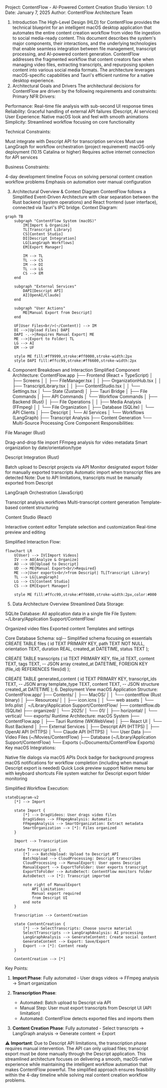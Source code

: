 
Project: ContentFlow - AI-Powered Content Creation Studio
Version: 1.0
Date: January 7, 2025
Author: ContentFlow Architecture Team
1. Introduction
The High-Level Design (HLD) for ContentFlow provides the technical blueprint for an intelligent macOS desktop application that automates the entire content creation workflow from video file ingestion to social media-ready content. This document describes the system's major components, their interactions, and the underlying technologies that enable seamless integration between file management, transcript processing, and AI-powered content generation.
ContentFlow addresses the fragmented workflow that content creators face when managing video files, extracting transcripts, and repurposing spoken content into various social media formats. The architecture leverages macOS-specific capabilities and Tauri's efficient runtime for a native desktop experience.
2. Architectural Goals and Drivers
The architectural decisions for ContentFlow are driven by the following requirements and constraints:
Primary NFR Drivers:

Performance: Real-time file analysis with sub-second UI response times
Reliability: Graceful handling of external API failures (Descript, AI services)
User Experience: Native macOS look and feel with smooth animations
Simplicity: Streamlined workflow focusing on core functionality

Technical Constraints:

Must integrate with Descript API for transcription services
Must use LangGraph for workflow orchestration (project requirement)
macOS-only deployment (10.15 Catalina or higher)
Requires active internet connection for API services

Business Constraints:

4-day development timeline
Focus on solving personal content creation workflow problems
Emphasis on automation over manual configuration

3. Architectural Overview & Context Diagram
ContentFlow follows a Simplified Event-Driven Architecture with clear separation between the Rust backend (system operations) and React frontend (user interface), connected via Tauri's IPC bridge.
Context Diagram:

```mermaid
graph TB
    subgraph "ContentFlow System (macOS)"
        IM[Import & Organize]
        TL[Transcript Library]
        CS[Content Studio]
        DI[Descript Integration]
        LG[LangGraph Workflows]
        EM[Export Manager]
        
        IM --> TL
        TL --> CS
        IM --> DI
        TL --> LG
        CS --> EM
    end
    
    subgraph "External Services"
        DAPI[Descript API]
        AI[OpenAI/Claude]
    end
    
    subgraph "User Actions"
        ME[Manual Export from Descript]
    end
    
    UF[User Files<br/>(~/Content)] --> IM
    DI -->|Upload Files| DAPI
    DAPI -.->|Requires Manual Export| ME
    ME -->|Export to Folder| TL
    LG --> AI
    EM --> UF
    
    style ME fill:#ff9999,stroke:#ff0000,stroke-width:2px
    style DAPI fill:#ffcc99,stroke:#ff6600,stroke-width:2px
```
4. Component Breakdown and Interaction
Simplified Component Architecture:
ContentFlow.app
├── Frontend (React + TypeScript)
│   ├── Screens
│   │   ├── FileManager.tsx
│   │   ├── OrganizationHub.tsx
│   │   ├── TranscriptLibrary.tsx
│   │   ├── ContentStudio.tsx
│   │   └── Settings.tsx
│   └── State (Zustand)
│
├── Tauri Bridge
│   ├── File Commands
│   ├── API Commands
│   └── Workflow Commands
│
├── Backend (Rust)
│   ├── File Operations
│   │   ├── Media Analysis (FFmpeg)
│   │   └── File Organization
│   ├── Database (SQLite)
│   └── API Clients
│       ├── Descript
│       └── AI Services
│
└── Workflows (LangGraph)
    ├── Transcript Analysis
    ├── Content Generation
    └── Multi-Source Processing
Core Component Responsibilities:

File Manager (Rust)

Drag-and-drop file import
FFmpeg analysis for video metadata
Smart organization by date/orientation/type


Descript Integration (Rust)

Batch upload to Descript projects via API
Monitor designated export folder for manually exported transcripts
Automatic import when transcript files are detected
Note: Due to API limitations, transcripts must be manually exported from Descript


LangGraph Orchestration (JavaScript)

Transcript analysis workflows
Multi-transcript content generation
Template-based content structuring


Content Studio (React)

Interactive content editor
Template selection and customization
Real-time preview and editing



Simplified Interaction Flow:

```mermaid
flowchart LR
    U[User] --> IV[Import Videos]
    IV --> AO[Analyze & Organize]
    AO --> UD[Upload to Descript]
    UD --> ME{Manual Export<br/>Required}
    ME -->|User exports<br/>from Descript| TL[Transcript Library]
    TL --> LG[LangGraph]
    LG --> CS[Content Studio]
    CS --> EM[Export Manager]
    
    style ME fill:#ffcc99,stroke:#ff6600,stroke-width:2px,color:#000
```
5. Data Architecture Overview
Streamlined Data Storage:

SQLite Database: All application data in a single file
File System: ~/Library/Application Support/ContentFlow/

Organized video files
Exported content
Templates and settings



Core Database Schema:
sql-- Simplified schema focusing on essentials
CREATE TABLE files (
    id TEXT PRIMARY KEY,
    path TEXT NOT NULL,
    orientation TEXT,
    duration REAL,
    created_at DATETIME,
    status TEXT
);

CREATE TABLE transcripts (
    id TEXT PRIMARY KEY,
    file_id TEXT,
    content TEXT,
    tags TEXT, -- JSON array
    created_at DATETIME,
    FOREIGN KEY (file_id) REFERENCES files(id)
);

CREATE TABLE generated_content (
    id TEXT PRIMARY KEY,
    transcript_ids TEXT, -- JSON array
    template_type TEXT,
    content TEXT, -- JSON structure
    created_at DATETIME
);
6. Deployment View
macOS Application Structure:
ContentFlow.app/
├── Contents/
│   ├── MacOS/
│   │   └── contentflow (Rust binary)
│   ├── Resources/
│   │   ├── icon.icns
│   │   └── web assets
│   └── Info.plist
│
~/Library/Application Support/ContentFlow/
├── contentflow.db (SQLite)
├── organized/
│   └── 2025/
│       └── 01/
│           ├── horizontal/
│           └── vertical/
└── exports/
Runtime Architecture:
macOS System
├── ContentFlow.app
│   ├── Tauri Runtime (WKWebView)
│   ├── React UI
│   └── Rust Backend
│
├── External Services
│   ├── Descript API (HTTPS)
│   ├── OpenAI API (HTTPS)
│   └── Claude API (HTTPS)
│
└── User Data
    ├── Video Files (~/Movies/ContentFlow)
    ├── Database (~/Library/Application Support/ContentFlow)
    └── Exports (~/Documents/ContentFlow Exports)
Key macOS Integrations:

Native file dialogs via macOS APIs
Dock badge for background progress
macOS notifications for workflow completion (including when manual Descript export is needed)
Quick Look preview support
Native menu bar with keyboard shortcuts
File system watcher for Descript export folder monitoring

Simplified Workflow Execution:

```mermaid
stateDiagram-v2
    [*] --> Import
    
    state Import {
        [*] --> DragVideos: User drags video files
        DragVideos --> FFmpegAnalysis: Automatic
        FFmpegAnalysis --> SmartOrganization: Extract metadata
        SmartOrganization --> [*]: Files organized
    }
    
    Import --> Transcription
    
    state Transcription {
        [*] --> BatchUpload: Upload to Descript API
        BatchUpload --> CloudProcessing: Descript transcribes
        CloudProcessing --> ManualExport: User opens Descript
        ManualExport --> ExportToFolder: User exports transcript
        ExportToFolder --> AutoDetect: ContentFlow monitors folder
        AutoDetect --> [*]: Transcript imported
        
        note right of ManualExport
            API Limitation:
            Manual export required
            from Descript UI
        end note
    }
    
    Transcription --> ContentCreation
    
    state ContentCreation {
        [*] --> SelectTranscripts: Choose source material
        SelectTranscripts --> LangGraphAnalysis: AI processing
        LangGraphAnalysis --> GenerateContent: Create social content
        GenerateContent --> Export: Save/Export
        Export --> [*]: Content ready
    }
    
    ContentCreation --> [*]
```

Key Points:
1. **Import Phase**: Fully automated - User drags videos → FFmpeg analysis → Smart organization

2. **Transcription Phase**: 
   - Automated: Batch upload to Descript via API
   - Manual Step: User must export transcripts from Descript UI (API limitation)
   - Automated: ContentFlow detects exported files and imports them

3. **Content Creation Phase**: Fully automated - Select transcripts → LangGraph analysis → Generate content → Export

⚠️ **Important**: Due to Descript API limitations, the transcription phase requires manual intervention. The API can only upload files; transcript export must be done manually through the Descript application.
This streamlined architecture focuses on delivering a smooth, macOS-native experience while maintaining the intelligent workflow automation that makes ContentFlow powerful. The simplified approach ensures feasibility within the 4-day timeline while solving real content creation workflow problems.